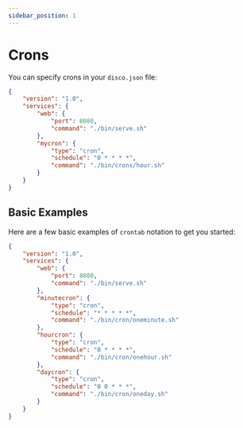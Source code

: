 ```yaml
---
sidebar_position: 1
---
```


# Crons

You can specify crons in your `disco.json` file:
```json
{
    "version": "1.0",
    "services": {
        "web": {
            "port": 8080,
            "command": "./bin/serve.sh"
        },
        "mycron": {
            "type": "cron",
            "schedule": "0 * * * *",
            "command": "./bin/crons/hour.sh"
        }
    }
}
```

## Basic Examples

Here are a few basic examples of `crontab` notation to get you started:
```json
{
    "version": "1.0",
    "services": {
        "web": {
            "port": 8080,
            "command": "./bin/serve.sh"
        },
        "minutecron": {
            "type": "cron",
            "schedule": "* * * * *",
            "command": "./bin/cron/oneminute.sh"
        },
        "hourcron": {
            "type": "cron",
            "schedule": "0 * * * *",
            "command": "./bin/cron/onehour.sh"
        },
        "daycron": {
            "type": "cron",
            "schedule": "0 0 * * *",
            "command": "./bin/cron/oneday.sh"
        }
    }
}
```
